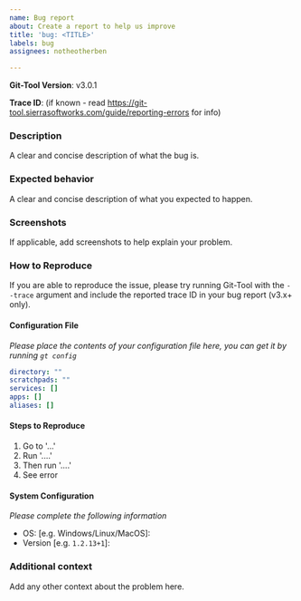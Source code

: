 ```yaml
---
name: Bug report
about: Create a report to help us improve
title: 'bug: <TITLE>'
labels: bug
assignees: notheotherben

---
```

 
**Git-Tool Version**: v3.0.1

**Trace ID**: (if known - read https://git-tool.sierrasoftworks.com/guide/reporting-errors for info)

### Description
A clear and concise description of what the bug is.

### Expected behavior
A clear and concise description of what you expected to happen.

### Screenshots
If applicable, add screenshots to help explain your problem.

### How to Reproduce
If you are able to reproduce the issue, please try running Git-Tool with the `--trace` argument and
include the reported trace ID in your bug report (v3.x+ only).

#### Configuration File
*Please place the contents of your configuration file here, you can get it by running `gt config`*

```yaml
directory: ""
scratchpads: ""
services: []
apps: []
aliases: []
```

#### Steps to Reproduce
1. Go to '...'
2. Run '....'
3. Then run '....'
4. See error

#### System Configuration
*Please complete the following information*

 - OS: [e.g. Windows/Linux/MacOS]: 
 - Version [e.g. `1.2.13+1`]: 

### Additional context
Add any other context about the problem here.
